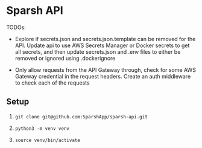 # Sparsh API

TODOs:

- Explore if secrets.json and secrets.json.template can be removed for the API. Update api to use AWS Secrets Manager or Docker secrets to get all secrets, and then update secrets.json and .env files to either be removed or ignored using .dockerignore

- Only allow requests from the API Gateway through, check for some AWS Gateway credential in the request headers. Create an auth middleware to check each of the requests

## Setup

1. `git clone git@github.com:SparshApp/sparsh-api.git`

1. `python3 -m venv venv`

1. `source venv/bin/activate`
